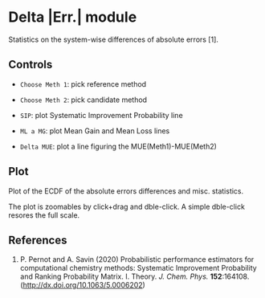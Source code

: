 # __Delta |Err.|__ module

Statistics on the system-wise differences of absolute errors [1].

## Controls
 
* `Choose Meth 1`: pick reference method

* `Choose Meth 2`: pick candidate method

* `SIP`: plot Systematic Improvement Probability line

* `ML a MG`: plot Mean Gain and Mean Loss lines

* `Delta MUE`: plot a line figuring the MUE(Meth1)-MUE(Meth2)

## Plot

Plot of the ECDF of the absolute errors differences and misc. statistics.

The plot is zoomables by click+drag and dble-click. 
A simple dble-click resores the full scale.

## References

1. P. Pernot and A. Savin (2020) Probabilistic performance estimators for
computational chemistry methods: Systematic Improvement Probability and 
Ranking Probability Matrix. I. Theory. _J. Chem. Phys._ __152__:164108. 
(http://dx.doi.org/10.1063/5.0006202)

